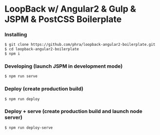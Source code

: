# LoopBack w/ Angular2 & Gulp & JSPM & PostCSS Boilerplate

### Installing
```sh
$ git clone https://github.com/phra/loopback-angular2-boilerplate.git
$ cd loopback-angular2-boilerplate
$ npm i
```

### Developing (launch JSPM in development mode)
```sh
$ npm run serve
```

### Deploy (create production build)

```sh
$ npm run deploy
```

### Deploy + serve (create production build and launch node server)

```
$ npm run deploy-serve
```
